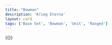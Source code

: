 ```yaml
---
title: "Bowman"
description: 'Krieg Eterna'
layout: card
tags: ['Base Set', 'Bowman', 'Unit', 'Ranged']
---
```

{{<card-detail-page title="Bowman" artwork="Portrait of a Man Holding a Crossbow by Unknown Flemish Artist (17th Century)" />}}